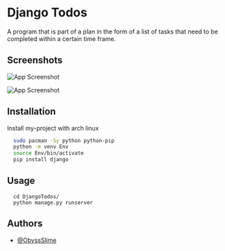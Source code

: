 # Django Todos

A program that is part of a plan in the form of a list of tasks that need to be completed within a certain time frame.

## Screenshots

![App Screenshot](https://github.com/ObyssSlime/GithubImages/blob/main/2022-12-16_18-47.png?raw=true)

![App Screenshot](https://github.com/ObyssSlime/GithubImages/blob/main/2022-12-16_18-47_1.png?raw=true)

## Installation

Install my-project with arch linux

```bash
  sudo pacman -Sy python python-pip
  python -m venv Env
  source Env/bin/activate
  pip install django
```

## Usage

```django
  cd DjangoTodos/
  python manage.py runserver
```

## Authors

- [@ObyssSlime](https://www.github.com/ObyssSlime)
